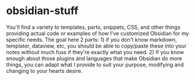 # obsidian-stuff
You'll find a variety to templates, parts, snippets, CSS, and other things providing actual code or examples of how I've customized Obsidian for my specific needs. The goal here 2 parts: 1) if you don't know markdown, templater, dataview, etc, you should be able to copy/paste these into your notes without much fuss if they're exactly what you need. 2) If you know enough about those plugins and languages that make Obsidian do more things, you can adapt what I provide to suit your purpose, modifying and changing to your hearts desire.
